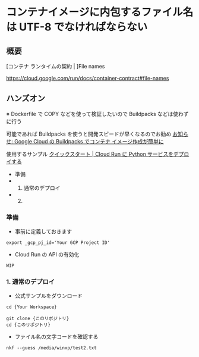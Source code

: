 # コンテナイメージに内包するファイル名は UTF-8 でなければならない

## 概要

[コンテナ ランタイムの契約 | ]File names

https://cloud.google.com/run/docs/container-contract#file-names

## ハンズオン

※ Dockerfile で COPY などを使って検証したいので Buildpacks などは使わずに行う

可能であれば Buildpacks を使うと開発スピードが早くなるのでお勧め [お知らせ: Google Cloud の Buildpacks でコンテナ イメージ作成が簡単に](https://cloud.google.com/blog/ja/products/containers-kubernetes/google-cloud-now-supports-buildpacks)

使用するサンプル [クイックスタート | Cloud Run に Python サービスをデプロイする](https://cloud.google.com/run/docs/quickstarts/build-and-deploy/deploy-python-service)




+ 準備
+ 1. 通常のデプロイ
+ 2. 



### 準備

+ 事前に定義しておきます

```
export _gcp_pj_id='Your GCP Project ID'
```

+ Cloud Run の API の有効化

```
WIP
```


### 1. 通常のデプロイ

+ 公式サンプルをダウンロード

```
cd {Your Workspace}

git clone {このリポジトリ}
cd {このリポジトリ}
```

+ ファイル名の文字コードを確認する

```
nkf --guess /media/winxp/test2.txt
```
